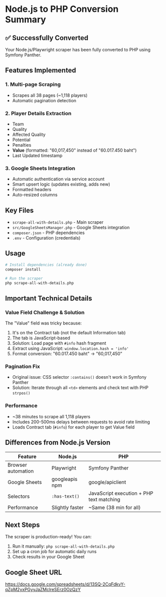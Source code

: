 # Node.js to PHP Conversion Summary

## ✅ Successfully Converted

Your Node.js/Playwright scraper has been fully converted to PHP using Symfony Panther.

## Features Implemented

### 1. **Multi-page Scraping**
- Scrapes all 38 pages (~1,118 players)
- Automatic pagination detection

### 2. **Player Details Extraction**
- Team
- Quality
- Affected Quality
- Potential
- Penalties
- **Value** (formatted: "60,017,450" instead of "60.017.450 baht")
- Last Updated timestamp

### 3. **Google Sheets Integration**
- Automatic authentication via service account
- Smart upsert logic (updates existing, adds new)
- Formatted headers
- Auto-resized columns

## Key Files

- `scrape-all-with-details.php` - Main scraper
- `src/GoogleSheetsManager.php` - Google Sheets integration
- `composer.json` - PHP dependencies
- `.env` - Configuration (credentials)

## Usage

```bash
# Install dependencies (already done)
composer install

# Run the scraper
php scrape-all-with-details.php
```

## Important Technical Details

### Value Field Challenge & Solution
The "Value" field was tricky because:
1. It's on the Contract tab (not the default Information tab)
2. The tab is JavaScript-based
3. Solution: Load page with `#info` hash fragment
4. Extract using JavaScript: `window.location.hash = 'info'`
5. Format conversion: "60.017.450 baht" → "60,017,450"

### Pagination Fix
- Original issue: CSS selector `:contains()` doesn't work in Symfony Panther
- Solution: Iterate through all `<td>` elements and check text with PHP `strpos()`

### Performance
- ~38 minutes to scrape all 1,118 players
- Includes 200-500ms delays between requests to avoid rate limiting
- Loads Contract tab (`#info`) for each player to get Value field

## Differences from Node.js Version

| Feature | Node.js | PHP |
|---------|---------|-----|
| Browser automation | Playwright | Symfony Panther |
| Google Sheets | googleapis npm | google/apiclient |
| Selectors | `:has-text()` | JavaScript execution + PHP text matching |
| Performance | Slightly faster | ~Same (38 min for all) |

## Next Steps

The scraper is production-ready! You can:
1. Run it manually: `php scrape-all-with-details.php`
2. Set up a cron job for automatic daily runs
3. Check results in your Google Sheet

## Google Sheet URL
https://docs.google.com/spreadsheets/d/13SQ-2CqFdkvY-qZpM2yxPGyyJaZMclreSErz0OzQzY
